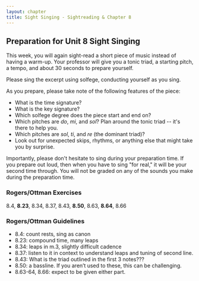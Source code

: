 ```yaml
---
layout: chapter
title: Sight Singing - Sightreading & Chapter 8
---
```


## Preparation for Unit 8 Sight Singing

This week, you will again sight-read a short piece of music instead of having a warm-up. Your professor will give you a tonic triad, a starting pitch, a tempo, and about 30 seconds to prepare yourself.

Please sing the excerpt using solfege, conducting yourself as you sing.

As you prepare, please take note of the following features of the piece:
- What is the time signature?
- What is the key signature?
- Which solfege degree does the piece start and end on?
- Which pitches are *do*, *mi*, and *sol*? Plan around the tonic triad -- it's there to help you.
- Which pitches are *sol*, *ti*, and *re* (the dominant triad)? 
- Look out for unexpected skips, rhythms, or anything else that might take you by surprise.

Importantly, please don't hesitate to sing during your preparation time. If you prepare out loud, then when you have to sing "for real," it will be your second time through. You will not be graded on any of the sounds you make during the preparation time.

### Rogers/Ottman Exercises

8.4, **8.23**, 8.34, 8.37, 8.43, **8.50**, 8.63, **8.64**, 8.66

### Rogers/Ottman Guidelines

- 8.4: count rests, sing as canon
- 8.23: compound time, many leaps
- 8.34: leaps in m.3, slightly difficult cadence
- 8.37: listen to it in context to understand leaps and tuning of second line.
- 8.43: What is the triad outlined in the first 3 notes???
- 8.50: a bassline. If you aren’t used to these, this can be challenging.
- 8.63-64, 8.66: expect to be given either part.	